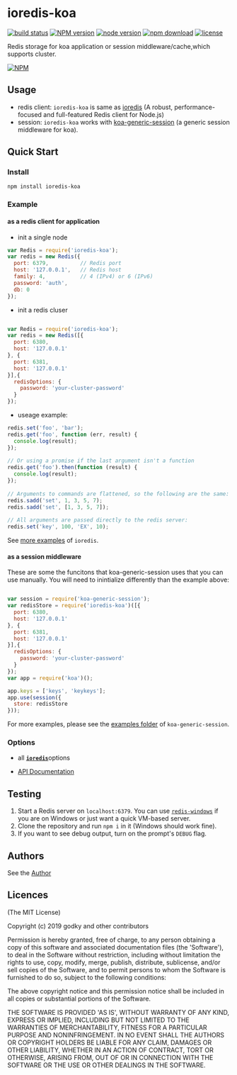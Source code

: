 ioredis-koa
=========

<!-- [![Coveralls][coveralls-image]][coveralls-url]
[![David deps][david-image]][david-url]
[![David devDeps][david-dev-image]][david-dev-url] -->
[![build status][travis-image]][travis-url]
[![NPM version][npm-image]][npm-url]
[![node version][node-image]][node-url]
[![npm download][download-image]][download-url]
[![license][license-image]][license-url]

[travis-image]: https://img.shields.io/travis/godky/ioredis-koa.svg?style=flat-square
[travis-url]: https://travis-ci.org/godky/ioredis-koa
[npm-image]: https://img.shields.io/npm/v/ioredis-koa.svg?style=flat-square
[npm-url]: https://npmjs.org/package/ioredis-koa
[node-image]: https://img.shields.io/node/v/ioredis-koa.svg?style=flat-square
[node-url]: http://nodejs.org/download/
[download-image]: https://img.shields.io/npm/dm/ioredis-koa.svg?style=flat-square
[download-url]: https://npmjs.org/package/ioredis-koa
[license-image]: https://img.shields.io/npm/l/ioredis-koa.svg?style=flat-square
[license-url]: https://github.com/godky/ioredis-koa/blob/master/LICENSE
<!-- [coveralls-image]: https://img.shields.io/coveralls/godky/ioredis-koa.svg?style=flat-square
[coveralls-url]: https://coveralls.io/r/godky/ioredis-koa?branch=master
[david-image]: https://img.shields.io/david/godky/ioredis-koa.svg?style=flat-square&label=deps
[david-url]: https://david-dm.org/godky/ioredis-koa
[david-dev-image]: https://img.shields.io/david/dev/godky/ioredis-koa.svg?style=flat-square&label=devDeps
[david-dev-url]: https://david-dm.org/godky/ioredis-koa#info=devDependencies
[david-opt-image]: https://img.shields.io/david/optional/godky/ioredis-koa.svg?style=flat-square&label=optDeps
[david-opt-url]: https://david-dm.org/godky/ioredis-koa#info=devDependencies -->

Redis storage for koa application or session middleware/cache,which supports cluster.

[![NPM](https://nodei.co/npm/ioredis-koa.svg?downloads=true)](https://nodei.co/npm/ioredis-koa/)

## Usage

  - redis client: `ioredis-koa` is same as [ioredis](https://github.com/luin/ioredis) (A robust, performance-focused and full-featured Redis client for Node.js)
  - session: `ioredis-koa` works with [koa-generic-session](https://github.com/koajs/generic-session) (a generic session middleware for koa).

## Quick Start

### Install

```
npm install ioredis-koa
```

### Example

#### as a redis client for application

- init a single node

```js
var Redis = require('ioredis-koa');
var redis = new Redis({
  port: 6379,          // Redis port
  host: '127.0.0.1',   // Redis host
  family: 4,           // 4 (IPv4) or 6 (IPv6)
  password: 'auth',
  db: 0
});

```

- init a redis cluser

```js

var Redis = require('ioredis-koa');
var redis = new Redis([{
  port: 6380,
  host: '127.0.0.1'
}, {
  port: 6381,
  host: '127.0.0.1'
}],{
  redisOptions: {
    password: 'your-cluster-password'
  }
});

```

- useage example:

```js
redis.set('foo', 'bar');
redis.get('foo', function (err, result) {
  console.log(result);
});
 
// Or using a promise if the last argument isn't a function
redis.get('foo').then(function (result) {
  console.log(result);
});
 
// Arguments to commands are flattened, so the following are the same:
redis.sadd('set', 1, 3, 5, 7);
redis.sadd('set', [1, 3, 5, 7]);
 
// All arguments are passed directly to the redis server:
redis.set('key', 100, 'EX', 10);

```
See [more examples](https://www.npmjs.com/package/ioredis) of `ioredis`.

#### as a session middleware

These are some the funcitons that koa-generic-session uses that you can use manually. You will need to inintialize differently than the example above:

```js

var session = require('koa-generic-session');
var redisStore = require('ioredis-koa')([{
  port: 6380,
  host: '127.0.0.1'
}, {
  port: 6381,
  host: '127.0.0.1'
}],{
  redisOptions: {
    password: 'your-cluster-password'
  }
});
var app = require('koa')();

app.keys = ['keys', 'keykeys'];
app.use(session({
  store: redisStore
}));
```

For more examples, please see the [examples folder](https://github.com/koajs/generic-session/tree/master/example) of `koa-generic-session`.

### Options

 - all [**`ioredis`**](https://www.npmjs.com/package/ioredis)options
* [API Documentation](https://github.com/luin/ioredis/blob/HEAD/API.md)


## Testing
1. Start a Redis server on `localhost:6379`. You can use [`redis-windows`](https://github.com/ServiceStack/redis-windows) if you are on Windows or just want a quick VM-based server.
2. Clone the repository and run `npm i` in it (Windows should work fine).
3. If you want to see debug output, turn on the prompt's `DEBUG` flag.

## Authors
See the [Author](https://github.com/godky)

## Licences
(The MIT License)

Copyright (c) 2019 godky and other contributors

Permission is hereby granted, free of charge, to any person obtaining a copy of this software and associated documentation files (the 'Software'), to deal in the Software without restriction, including without limitation the rights to use, copy, modify, merge, publish, distribute, sublicense, and/or sell copies of the Software, and to permit persons to whom the Software is furnished to do so, subject to the following conditions:

The above copyright notice and this permission notice shall be included in all copies or substantial portions of the Software.

THE SOFTWARE IS PROVIDED 'AS IS', WITHOUT WARRANTY OF ANY KIND, EXPRESS OR IMPLIED, INCLUDING BUT NOT LIMITED TO THE WARRANTIES OF MERCHANTABILITY, FITNESS FOR A PARTICULAR PURPOSE AND NONINFRINGEMENT. IN NO EVENT SHALL THE AUTHORS OR COPYRIGHT HOLDERS BE LIABLE FOR ANY CLAIM, DAMAGES OR OTHER LIABILITY, WHETHER IN AN ACTION OF CONTRACT, TORT OR OTHERWISE, ARISING FROM, OUT OF OR IN CONNECTION WITH THE SOFTWARE OR THE USE OR OTHER DEALINGS IN THE SOFTWARE.
